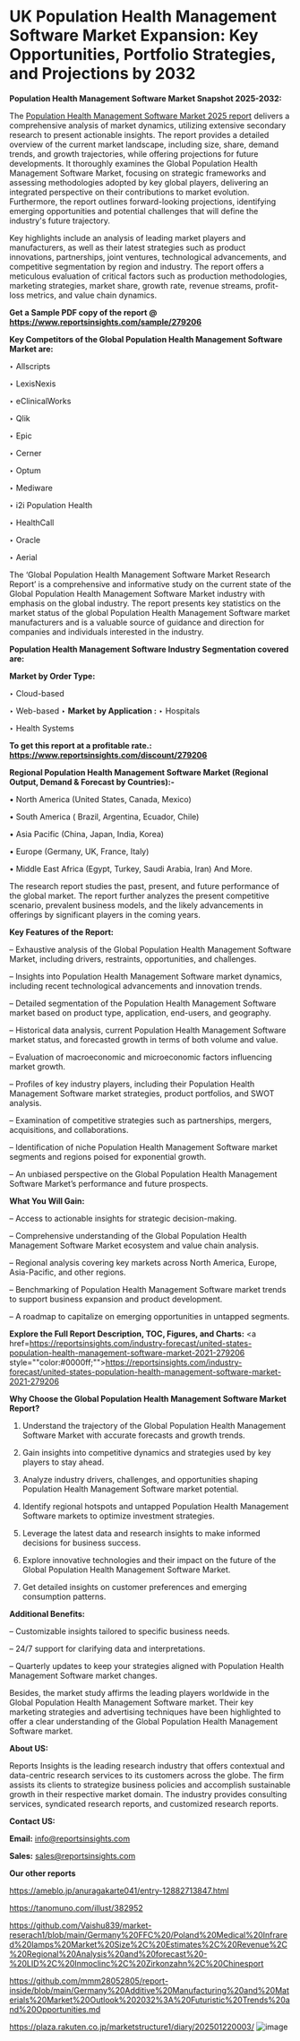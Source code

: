 # UK Population Health Management Software Market Expansion: Key Opportunities, Portfolio Strategies, and Projections by 2032

<strong>Population Health Management Software Market Snapshot 2025-2032:</strong>

The <a href=https://www.reportsinsights.com/sample/279206>Population Health Management Software Market 2025 report</a> delivers a comprehensive analysis of market dynamics, utilizing extensive secondary research to present actionable insights. The report provides a detailed overview of the current market landscape, including size, share, demand trends, and growth trajectories, while offering projections for future developments. It thoroughly examines the Global Population Health Management Software Market, focusing on strategic frameworks and assessing methodologies adopted by key global players, delivering an integrated perspective on their contributions to market evolution. Furthermore, the report outlines forward-looking projections, identifying emerging opportunities and potential challenges that will define the industry's future trajectory.

Key highlights include an analysis of leading market players and manufacturers, as well as their latest strategies such as product innovations, partnerships, joint ventures, technological advancements, and competitive segmentation by region and industry. The report offers a meticulous evaluation of critical factors such as production methodologies, marketing strategies, market share, growth rate, revenue streams, profit-loss metrics, and value chain dynamics.

<strong>Get a Sample PDF copy of the report @ <a href=https://www.reportsinsights.com/sample/279206 style=color:#0000ff;>https://www.reportsinsights.com/sample/279206</a></strong>

<strong>Key Competitors of the Global Population Health Management Software Market are:</strong>

‣ Allscripts

‣ LexisNexis

‣ eClinicalWorks

‣ Qlik

‣ Epic

‣ Cerner

‣ Optum

‣ Mediware

‣ i2i Population Health

‣ HealthCall

‣ Oracle

‣ Aerial

The ‘Global Population Health Management Software Market Research Report’ is a comprehensive and informative study on the current state of the Global Population Health Management Software Market industry with emphasis on the global industry. The report presents key statistics on the market status of the global Population Health Management Software market manufacturers and is a valuable source of guidance and direction for companies and individuals interested in the industry.

<strong>Population Health Management Software Industry Segmentation covered are:</strong>

<strong>Market by Order Type: </strong>

‣ Cloud-based

‣ Web-based
‣ 
<strong>Market by Application :</strong>
‣ Hospitals

‣ Health Systems

<strong>To get this report at a profitable rate.: <a href=https://www.reportsinsights.com/discount/279206 style=color:#0000ff;>https://www.reportsinsights.com/discount/279206</a></strong>

<strong>Regional Population Health Management Software Market (Regional Output, Demand &amp; Forecast by Countries):-</strong>

• North America (United States, Canada, Mexico)

• South America ( Brazil, Argentina, Ecuador, Chile)

• Asia Pacific (China, Japan, India, Korea)

• Europe (Germany, UK, France, Italy)

• Middle East Africa (Egypt, Turkey, Saudi Arabia, Iran) And More.

The research report studies the past, present, and future performance of the global market. The report further analyzes the present competitive scenario, prevalent business models, and the likely advancements in offerings by significant players in the coming years.

<strong>Key Features of the Report:</strong>

– Exhaustive analysis of the Global Population Health Management Software Market, including drivers, restraints, opportunities, and challenges.

– Insights into Population Health Management Software market dynamics, including recent technological advancements and innovation trends.

– Detailed segmentation of the Population Health Management Software market based on product type, application, end-users, and geography.

– Historical data analysis, current Population Health Management Software market status, and forecasted growth in terms of both volume and value.

– Evaluation of macroeconomic and microeconomic factors influencing market growth.

– Profiles of key industry players, including their Population Health Management Software market strategies, product portfolios, and SWOT analysis.

– Examination of competitive strategies such as partnerships, mergers, acquisitions, and collaborations.

– Identification of niche Population Health Management Software market segments and regions poised for exponential growth.

– An unbiased perspective on the Global Population Health Management Software Market’s performance and future prospects.

<strong>What You Will Gain:</strong>

– Access to actionable insights for strategic decision-making.

– Comprehensive understanding of the Global Population Health Management Software Market ecosystem and value chain analysis.

– Regional analysis covering key markets across North America, Europe, Asia-Pacific, and other regions.

– Benchmarking of Population Health Management Software market trends to support business expansion and product development.

– A roadmap to capitalize on emerging opportunities in untapped segments.

<strong>Explore the Full Report Description, TOC, Figures, and Charts:</strong>
<a href=https://reportsinsights.com/industry-forecast/united-states-population-health-management-software-market-2021-279206 style=""color:#0000ff;"">https://reportsinsights.com/industry-forecast/united-states-population-health-management-software-market-2021-279206</a>

<strong>Why Choose the Global Population Health Management Software Market Report?</strong>

1. Understand the trajectory of the Global Population Health Management Software Market with accurate forecasts and growth trends.

2. Gain insights into competitive dynamics and strategies used by key players to stay ahead.

3. Analyze industry drivers, challenges, and opportunities shaping Population Health Management Software market potential.

4. Identify regional hotspots and untapped Population Health Management Software markets to optimize investment strategies.

5. Leverage the latest data and research insights to make informed decisions for business success.

6. Explore innovative technologies and their impact on the future of the Global Population Health Management Software Market.

7. Get detailed insights on customer preferences and emerging consumption patterns.

<strong>Additional Benefits:</strong>

– Customizable insights tailored to specific business needs.

– 24/7 support for clarifying data and interpretations.

– Quarterly updates to keep your strategies aligned with Population Health Management Software market changes.

Besides, the market study affirms the leading players worldwide in the Global Population Health Management Software market. Their key marketing strategies and advertising techniques have been highlighted to offer a clear understanding of the Global Population Health Management Software market.

<strong><strong>About US</strong>:</strong>

Reports Insights is the leading research industry that offers contextual and data-centric research services to its customers across the globe. The firm assists its clients to strategize business policies and accomplish sustainable growth in their respective market domain. The industry provides consulting services, syndicated research reports, and customized research reports.

<strong>Contact US:</strong>

<p class=><b>Email:</b> <a href=mailto:info@reportsinsights.com>info@reportsinsights.com</a></p>
<p class=><b>Sales:</b> <a href=mailto:sales@reportsinsights.com>sales@reportsinsights.com</a></p>

<strong>Our other reports</strong>

<a href=https://ameblo.jp/anuragakarte041/entry-12882713847.html>https://ameblo.jp/anuragakarte041/entry-12882713847.html</a>

<a href=https://tanomuno.com/illust/382952>https://tanomuno.com/illust/382952</a>

<a href=https://github.com/Vaishu839/market-reserach1/blob/main/Germany%20FFC%20/Poland%20Medical%20Infrared%20lamps%20Market%20Size%2C%20Estimates%2C%20Revenue%2C%20Regional%20Analysis%20and%20forecast%20-%20LID%2C%20Inmoclinc%2C%20Zirkonzahn%2C%20Chinesport>https://github.com/Vaishu839/market-reserach1/blob/main/Germany%20FFC%20/Poland%20Medical%20Infrared%20lamps%20Market%20Size%2C%20Estimates%2C%20Revenue%2C%20Regional%20Analysis%20and%20forecast%20-%20LID%2C%20Inmoclinc%2C%20Zirkonzahn%2C%20Chinesport</a>

<a href=https://github.com/mmm28052805/report-inside/blob/main/Germany%20Additive%20Manufacturing%20and%20Materials%20Market%20Outlook%202032%3A%20Futuristic%20Trends%20and%20Opportunities.md>https://github.com/mmm28052805/report-inside/blob/main/Germany%20Additive%20Manufacturing%20and%20Materials%20Market%20Outlook%202032%3A%20Futuristic%20Trends%20and%20Opportunities.md</a>

<a href=https://plaza.rakuten.co.jp/marketstructure1/diary/202501220003/>https://plaza.rakuten.co.jp/marketstructure1/diary/202501220003/</a>
![image](https://github.com/user-attachments/assets/1e5804d4-e7c6-489c-8565-b2d745dfbcbf)
